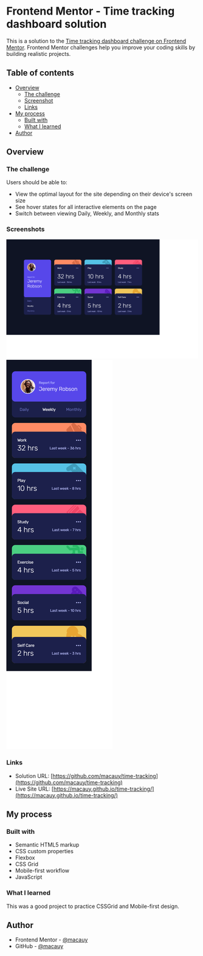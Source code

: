 # Frontend Mentor - Time tracking dashboard solution

This is a solution to the [Time tracking dashboard challenge on Frontend Mentor](https://www.frontendmentor.io/challenges/time-tracking-dashboard-UIQ7167Jw). Frontend Mentor challenges help you improve your coding skills by building realistic projects.

## Table of contents

- [Overview](#overview)
  - [The challenge](#the-challenge)
  - [Screenshot](#screenshots)
  - [Links](#links)
- [My process](#my-process)
  - [Built with](#built-with)
  - [What I learned](#what-i-learned)
- [Author](#author)

## Overview

### The challenge

Users should be able to:

- View the optimal layout for the site depending on their device's screen size
- See hover states for all interactive elements on the page
- Switch between viewing Daily, Weekly, and Monthly stats

### Screenshots

![](./screenshots/screenshot_pc.png)
![](./screenshots/screenshot_mobile.png)

### Links

- Solution URL: [https://github.com/macauy/time-tracking](https://github.com/macauy/time-tracking)
- Live Site URL: [https://macauy.github.io/time-tracking/](https://macauy.github.io/time-tracking/)

## My process

### Built with

- Semantic HTML5 markup
- CSS custom properties
- Flexbox
- CSS Grid
- Mobile-first workflow
- JavaScript

### What I learned

This was a good project to practice CSSGrid and Mobile-first design.

## Author

- Frontend Mentor - [@macauy](https://www.frontendmentor.io/profile/macauy)
- GitHub - [@macauy](https://github.com/macauy)
